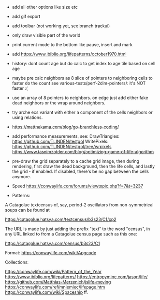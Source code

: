 - add all other options like size etc
- add gif export
- add toolbar (not working yet, see branch trackui)
- only draw visible part of the world
- print current mode to the bottom like pause, insert and mark
- add https://www.ibiblio.org/lifepatterns/october1970.html
- history: dont count age but do calc to get index to age tile based on cell age
- maybe pre calc neighbors as 8 slice of pointers to neighboring cells to faster do the count
  see various-tests/perf-2dim-pointers/: it's NOT faster :(
- use an array of 8 pointers to neighbors. on edge just add either fake dead neighbors or the wrap around neighbors.
- try arche ecs variant with either a component of the cells neighbors or using relations.
- https://mattnakama.com/blog/go-branchless-coding/
- add performance measurements, see:
  DrawTriangles: https://github.com/TLINDEN/testgol
  WritePixels:   https://github.com/TLINDEN/testgol/tree/wrpixels
https://www.tasnimzotder.com/blog/optimizing-game-of-life-algorithm
- pre-draw the grid separately to a cache grid image, then during
  rendering, first draw the dead background, then the life cells, and
  lastly the grid - if enabled. If disabled, there's be no gap between
  the cells anymore.
- Speed
  https://conwaylife.com/forums/viewtopic.php?f=7&t=3237
  
- Patterns:

A   Catagolue   textcensus   of,  say,   period-2   oscillators   from
non-symmetrical soups can be found at

https://catagolue.hatsya.com/textcensus/b3s23/C1/xp2

The URL is made by just adding the prefix "text" to the word "census",
in any URL linked to from a Catagolue census page such as this one:

https://catagolue.hatsya.com/census/b3s23/C1

Format:
https://conwaylife.com/wiki/Apgcode


Collections:

https://conwaylife.com/wiki/Pattern_of_the_Year
https://www.ibiblio.org/lifepatterns/
https://entropymine.com/jason/life/
https://github.com/Matthias-Merzenich/jslife-moving
https://conwaylife.com/ref/mniemiec/lifepage.htm
https://conwaylife.com/wiki/Spaceship ff.
